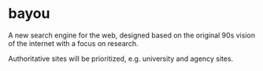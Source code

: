# bayou

A new search engine for the web, designed based on the original 90s vision of the internet with a focus on research.

Authoritative sites will be prioritized, e.g. university and agency sites.
